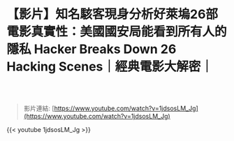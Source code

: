 # 【影片】知名駭客現身分析好萊塢26部電影真實性：美國國安局能看到所有人的隱私 Hacker Breaks Down 26 Hacking Scenes｜經典電影大解密｜

<!--more-->
<!--270-->
<br><br/>

>影片連結: [https://www.youtube.com/watch?v=1jdsosLM_Jg](https://www.youtube.com/watch?v=1jdsosLM_Jg)

{{< youtube 1jdsosLM_Jg >}}
